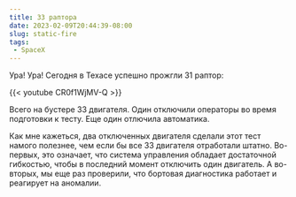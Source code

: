 ```yaml
---
title: 33 раптора
date: 2023-02-09T20:44:39-08:00
slug: static-fire
tags:
 - SpaceX
---
```


Ура! Ура! Сегодня в Техасе успешно прожгли 31 раптор: 

{{< youtube CR0f1WjMV-Q >}}

Всего на бустере 33 двигателя. Один отключили операторы во время подготовки к тесту.
Еще один отлючила автоматика.

Как мне кажеться, два отключенных двигателя сделали этот тест намого полезнее, чем если
бы все 33 двигателя отработали штатно. Во-первых, это означает, что система управления
обладает достаточной гибкостью, чтобы в последний момент отключить один двигатель.
А во-вторых, мы еще раз проверили, что бортовая диагностика работает и реагирует на
аномалии.

<!--more-->

